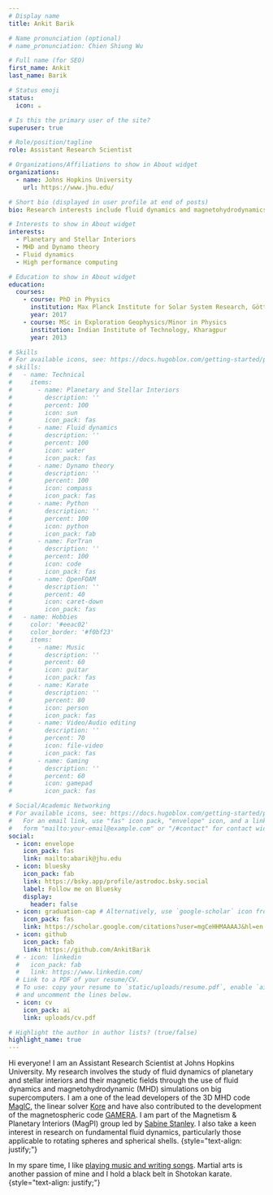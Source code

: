 ```yaml
---
# Display name
title: Ankit Barik

# Name pronunciation (optional)
# name_pronunciation: Chien Shiung Wu

# Full name (for SEO)
first_name: Ankit
last_name: Barik

# Status emoji
status:
  icon: ☕️

# Is this the primary user of the site?
superuser: true

# Role/position/tagline
role: Assistant Research Scientist

# Organizations/Affiliations to show in About widget
organizations:
  - name: Johns Hopkins University
    url: https://www.jhu.edu/

# Short bio (displayed in user profile at end of posts)
bio: Research interests include fluid dynamics and magnetohydrodynamics of planetary and stellar interiors, computational fluid dynamics and turbulence.

# Interests to show in About widget
interests:
  - Planetary and Stellar Interiors
  - MHD and Dynamo theory
  - Fluid dynamics
  - High performance computing

# Education to show in About widget
education:
  courses:
    - course: PhD in Physics
      institution: Max Planck Institute for Solar System Research, Göttingen, Germany
      year: 2017
    - course: MSc in Exploration Geophysics/Minor in Physics
      institution: Indian Institute of Technology, Kharagpur
      year: 2013

# Skills
# For available icons, see: https://docs.hugoblox.com/getting-started/page-builder/#icons
# skills:
#   - name: Technical
#     items:
#       - name: Planetary and Stellar Interiors
#         description: ''
#         percent: 100
#         icon: sun
#         icon_pack: fas
#       - name: Fluid dynamics
#         description: ''
#         percent: 100
#         icon: water
#         icon_pack: fas
#       - name: Dynamo theory
#         description: ''
#         percent: 100
#         icon: compass
#         icon_pack: fas
#       - name: Python
#         description: ''
#         percent: 100
#         icon: python
#         icon_pack: fab
#       - name: ForTran
#         description: ''
#         percent: 100
#         icon: code
#         icon_pack: fas
#       - name: OpenFOAM
#         description: ''
#         percent: 40
#         icon: caret-down
#         icon_pack: fas
#   - name: Hobbies
#     color: '#eeac02'
#     color_border: '#f0bf23'
#     items:
#       - name: Music
#         description: ''
#         percent: 60
#         icon: guitar
#         icon_pack: fas
#       - name: Karate
#         description: ''
#         percent: 80
#         icon: person
#         icon_pack: fas
#       - name: Video/Audio editing
#         description: ''
#         percent: 70
#         icon: file-video
#         icon_pack: fas
#       - name: Gaming
#         description: ''
#         percent: 60
#         icon: gamepad
#         icon_pack: fas

# Social/Academic Networking
# For available icons, see: https://docs.hugoblox.com/getting-started/page-builder/#icons
#   For an email link, use "fas" icon pack, "envelope" icon, and a link in the
#   form "mailto:your-email@example.com" or "/#contact" for contact widget.
social:
  - icon: envelope
    icon_pack: fas
    link: mailto:abarik@jhu.edu
  - icon: bluesky
    icon_pack: fab
    link: https://bsky.app/profile/astrodoc.bsky.social
    label: Follow me on Bluesky
    display:
      header: false
  - icon: graduation-cap # Alternatively, use `google-scholar` icon from `ai` icon pack
    icon_pack: fas
    link: https://scholar.google.com/citations?user=mgCeHHMAAAAJ&hl=en
  - icon: github
    icon_pack: fab
    link: https://github.com/AnkitBarik
  # - icon: linkedin
  #   icon_pack: fab
  #   link: https://www.linkedin.com/
  # Link to a PDF of your resume/CV.
  # To use: copy your resume to `static/uploads/resume.pdf`, enable `ai` icons in `params.yaml`,
  # and uncomment the lines below.
  - icon: cv
    icon_pack: ai
    link: uploads/cv.pdf

# Highlight the author in author lists? (true/false)
highlight_name: true
---
```


Hi everyone! I am an Assistant Research Scientist at Johns Hopkins University. My research involves the study of fluid dynamics of planetary and stellar interiors and their magnetic fields through the use of fluid dynamics and magnetohydrodynamic (MHD) simulations on big supercomputers. I am a one of the lead developers of the 3D MHD code [MagIC](https://magic-sph.github.io/), the linear solver [Kore](https://github.com/repepo/kore) and have also contributed to the development of the magnetospheric code [GAMERA](https://cgs.jhuapl.edu/Models/gamera.php). I am part of the Magnetism & Planetary Interiors (MagPI) group led by [Sabine Stanley](https://sabinestanley.com/). I also take a keen interest in research on fundamental fluid dynamics, particularly those applicable to rotating spheres and spherical shells.
{style="text-align: justify;"}

In my spare time, I like [playing music and writing songs](https://theicymoons.bandcamp.com/track/cocoon). Martial arts is another passion of mine and I hold a black belt in Shotokan karate.
{style="text-align: justify;"}
